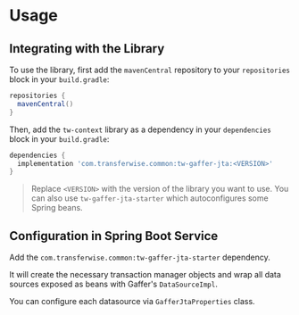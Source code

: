 # Usage

## Integrating with the Library
To use the library, first add the `mavenCentral` repository to your `repositories` block in your `build.gradle`:
```groovy
repositories {
  mavenCentral()
}
```
Then, add the `tw-context` library as a dependency in your `dependencies` block in your `build.gradle`:
```groovy
dependencies {
  implementation 'com.transferwise.common:tw-gaffer-jta:<VERSION>'
}
```
> Replace `<VERSION>` with the version of the library you want to use.
> You can also use `tw-gaffer-jta-starter` which autoconfigures some Spring beans.

## Configuration in Spring Boot Service

Add the `com.transferwise.common:tw-gaffer-jta-starter` dependency.

It will create the necessary transaction manager objects and wrap all data sources exposed as beans with Gaffer's `DataSourceImpl`.

You can configure each datasource via `GafferJtaProperties` class.